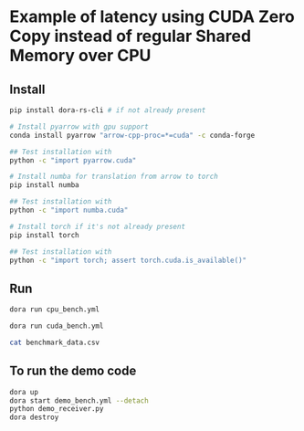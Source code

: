 # Example of latency using CUDA Zero Copy instead of regular Shared Memory over CPU

## Install

```bash
pip install dora-rs-cli # if not already present

# Install pyarrow with gpu support
conda install pyarrow "arrow-cpp-proc=*=cuda" -c conda-forge

## Test installation with
python -c "import pyarrow.cuda"

# Install numba for translation from arrow to torch
pip install numba

## Test installation with
python -c "import numba.cuda"

# Install torch if it's not already present
pip install torch

## Test installation with
python -c "import torch; assert torch.cuda.is_available()"
```

## Run

```bash
dora run cpu_bench.yml

dora run cuda_bench.yml

cat benchmark_data.csv
```

## To run the demo code

```bash
dora up
dora start demo_bench.yml --detach
python demo_receiver.py
dora destroy
```
